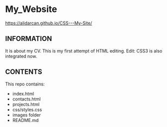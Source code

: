 # My_Website
https://alidarcan.github.io/CSS---My-Site/

## INFORMATION

It is about my CV.
This is my first attempt of HTML editing.
Edit: CSS3 is also integrated now.

## CONTENTS

This repo contains:

-   index.html
-   contacts.html
-   projects.html
-   css/styles.css
-   images folder
-   README.md
